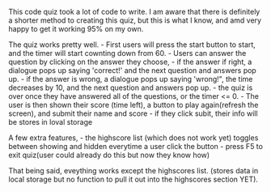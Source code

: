This code quiz took a lot of code to write. I am aware that there is definitely a shorter method to creating this quiz, but this is what I know, and amd very happy to get it working 95% on my own.

The quiz works pretty well. 
    - First users will press the start button to start, and the timer will start cownting down from 60.
    - Users can answer the question by clicking on the answer they choose,
    - if the answer if right, a dialogue pops up saying 'correct!' and the next question and answers pop up.
    - if the answer is wrong, a dialogue pops up saying 'wrong!", the time decreases by 10, and the next question and answers pop up.
     - the quiz is over once they have answered all of the questions, or the timer <= 0.
     - The user is then shown their score (time left), a button to play again(refresh the screen), and submit their name and score
     - if they click subit, their info will be stores in loval storage

A few extra features,
    - the highscore list (which does not work yet) toggles between showing and hidden everytime a user click the button
    - press F5 to exit quiz(user could already do this but now they know how)


That being said, eveything works except the highscores list. (stores data in local storage but no function to pull it out into the highscores section YET).